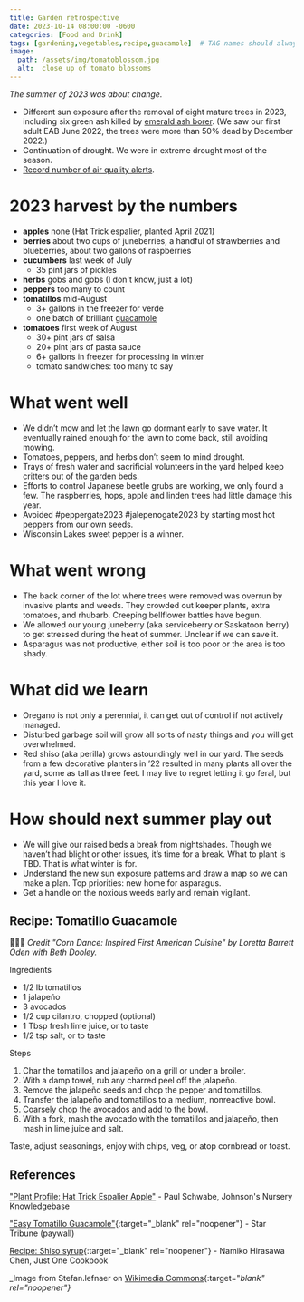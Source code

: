 ```yaml
---
title: Garden retrospective
date: 2023-10-14 08:00:00 -0600
categories: [Food and Drink]
tags: [gardening,vegetables,recipe,guacamole]  # TAG names should always be lowercase
image:   
  path: /assets/img/tomatoblossom.jpg
  alt:  close up of tomato blossoms
---
```

<!-- excerpt -->
*The summer of 2023 was about change.*

* Different sun exposure after the removal of eight mature trees in 2023, including six green ash killed by [emerald ash borer](https://anokamunicipalutility.com/709/Emerald-Ash-Borer-EAB). (We saw our first adult EAB June 2022, the trees were more than 50% dead by December 2022.)
* Continuation of drought. We were in extreme drought most of the season.
* [Record number of air quality alerts](https://www.pca.state.mn.us/news-and-stories/air-quality-alerts-record).

# 2023 harvest by the numbers
* **apples** none (Hat Trick espalier, planted April 2021)
* **berries** about two cups of juneberries, a handful of strawberries and blueberries, about two gallons of raspberries
* **cucumbers** last week of July
  - 35 pint jars of pickles
* **herbs** gobs and gobs (I don't know, just a lot)
* **peppers** too many to count
* **tomatillos** mid-August
  - 3+ gallons in the freezer for verde
  - one batch of brilliant [guacamole](#recipe-tomatillo-guacamole)
* **tomatoes** first week of August
  - 30+ pint jars of salsa
  - 20+ pint jars of pasta sauce
  - 6+ gallons in freezer for processing in winter
  - tomato sandwiches: too many to say

# What went well
* We didn’t mow and let the lawn go dormant early to save water. It eventually rained enough for the lawn to come back, still avoiding mowing.
* Tomatoes, peppers, and herbs don’t seem to mind drought.
* Trays of fresh water and sacrificial volunteers in the yard helped keep critters out of the garden beds.
* Efforts to control Japanese beetle grubs are working, we only found a few. The raspberries, hops, apple and linden trees had little damage this year.
* Avoided #peppergate2023 #jalepenogate2023 by starting most hot peppers from our own seeds. 
* Wisconsin Lakes sweet pepper is a winner. 

# What went wrong
* The back corner of the lot where trees were removed was overrun by invasive plants and weeds. They crowded out keeper plants, extra tomatoes, and rhubarb. Creeping bellflower battles have begun.
* We allowed our young juneberry (aka serviceberry or Saskatoon berry) to get stressed during the heat of summer. Unclear if we can save it.
* Asparagus was not productive, either soil is too poor or the area is too shady.

# What did we learn
* Oregano is not only a perennial, it can get out of control if not actively managed.
* Disturbed garbage soil will grow all sorts of nasty things and you will get overwhelmed.
* Red shiso (aka perilla) grows astoundingly well in our yard. The seeds from a few decorative planters in ’22 resulted in many plants all over the yard, some as tall as three feet. I may live to regret letting it go feral, but this year I love it.

# How should next summer play out
* We will give our raised beds a break from nightshades. Though we haven’t had blight or other issues, it’s time for a break. What to plant is TBD. That is what winter is for.
* Understand the new sun exposure patterns and draw a map so we can make a plan. Top priorities: new home for asparagus.
* Get a handle on the noxious weeds early and remain vigilant. 

## Recipe: Tomatillo Guacamole
:woman_cook::kissing_heart:
*Credit "Corn Dance: Inspired First American Cuisine" by Loretta Barrett Oden with Beth Dooley.*

Ingredients
* 1/2 lb tomatillos
* 1 jalapeño
* 3 avocados
* 1/2 cup cilantro, chopped (optional)
* 1 Tbsp fresh lime juice, or to taste
* 1/2 tsp salt, or to taste

Steps
1. Char the tomatillos and jalapeño on a grill or under a broiler.
2. With a damp towel, rub any charred peel off the jalapeño.
3. Remove the jalapeño seeds and chop the pepper and tomatillos.
5. Transfer the jalapeño and tomatillos to a medium, nonreactive bowl.
6. Coarsely chop the avocados and add to the bowl.
7. With a fork, mash the avocado with the tomatillos and jalapeño, then mash in lime juice and salt.

Taste, adjust seasonings, enjoy with chips, veg, or atop cornbread or toast.

## References
["Plant Profile: Hat Trick Espalier Apple"](https://kb.jniplants.com/hat-trick-espalier-apple-malus/) - Paul Schwabe, Johnson's Nursery Knowledgebase

["Easy Tomatillo Guacamole"](https://www.startribune.com/loretta-barrett-oden-sean-sherman-inspiration-indigenous-food-cookbook-recipe-beth-dooley/600309679/){:target="_blank" rel="noopener"} - Star Tribune (paywall)

[Recipe: Shiso syrup](https://www.justonecookbook.com/red-shiso-juice/){:target="_blank" rel="noopener"} - Namiko Hirasawa Chen, Just One Cookbook 

_Image from Stefan.lefnaer on [Wikimedia Commons](https://commons.wikimedia.org/wiki/File:Solanum_lycopersicum_sl7.jpg){:target="_blank" rel="noopener"}_